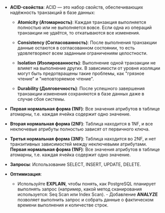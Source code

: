 - **ACID-свойства**: ACID — это набор свойств, обеспечивающих надёжность транзакций в базе данных:
    
    - **Atomicity (Атомарность)**: Каждая транзакция выполняется полностью или не выполняется вовсе. Если одна из операций транзакции не удаётся, то откатываются все изменения.
        
    - **Consistency (Согласованность)**: После выполнения транзакции данные остаются в согласованном состоянии, то есть удовлетворяют всем заданным ограничениям целостности.
        
    - **Isolation (Изолированность)**: Выполнение одной транзакции не влияет на выполнение других. В зависимости от уровня изоляции могут быть предотвращены такие проблемы, как "грязное чтение" и "неповторяемое чтение".
        
    - **Durability (Долговечность)**: После успешного завершения транзакции изменения сохраняются в базе данных даже в случае сбоя системы.
        
- **Первая нормальная форма (1NF)**: Все значения атрибутов в таблице атомарны, т.е. каждая ячейка содержит одно значение.
    
- **Вторая нормальная форма (2NF)**: Таблица находится в 1NF, и все неключевые атрибуты полностью зависят от первичного ключа.
    
- **Третья нормальная форма (3NF)**: Таблица находится во 2NF, и нет транзитивных зависимостей между неключевыми атрибутами. **Первая нормальная форма (1NF)**: Все значения атрибутов в таблице атомарны, т.е. каждая ячейка содержит одно значение.
    
- **Запросы**: Использование SELECT, INSERT, UPDATE, DELETE.
    
- **Оптимизация**: 
	 -  Используйте **EXPLAIN**, чтобы понять, как PostgreSQL планирует выполнять запрос (например, какой метод сканирования используется: Seq Scan или Index Scan). 
	  - Добавление **ANALYZE** позволяет выполнить запрос и собрать данные о фактическом времени выполнения и количестве строк. 